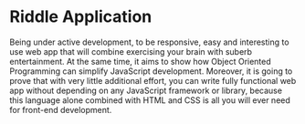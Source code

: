 # Riddle Application
  Being under active development, to be responsive, easy and interesting to use web app that will combine exercising your brain with suberb entertainment. 
At the same time, it aims to show how Object Oriented Programming can simplify JavaScript development. Moreover, it is going to prove that with very little additional effort,
you can write fully functional web app without depending on any JavaScript framework or library, because this language alone combined with HTML and CSS is all you will ever need for front-end development.